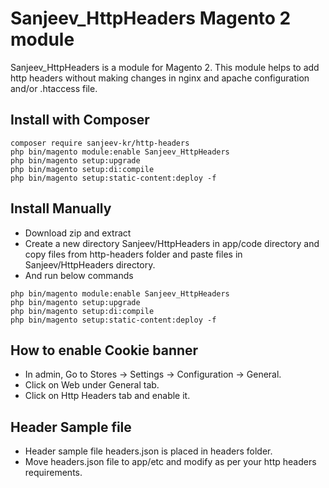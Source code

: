 # Sanjeev_HttpHeaders Magento 2 module

Sanjeev_HttpHeaders is a module for Magento 2. This module helps to add http headers without making changes in nginx and apache configuration and/or .htaccess file.

## Install with Composer
```
composer require sanjeev-kr/http-headers
php bin/magento module:enable Sanjeev_HttpHeaders
php bin/magento setup:upgrade
php bin/magento setup:di:compile
php bin/magento setup:static-content:deploy -f
```

## Install Manually
- Download zip and extract
- Create a new directory Sanjeev/HttpHeaders in app/code directory and copy files from http-headers folder and paste files in Sanjeev/HttpHeaders directory.
- And run below commands

```
php bin/magento module:enable Sanjeev_HttpHeaders
php bin/magento setup:upgrade
php bin/magento setup:di:compile
php bin/magento setup:static-content:deploy -f
```
## How to enable Cookie banner
- In admin, Go to Stores -> Settings -> Configuration -> General.
- Click on Web under General tab.
- Click on Http Headers tab and enable it.

## Header Sample file
- Header sample file headers.json is placed in headers folder.
- Move headers.json file to app/etc and modify as per your http headers requirements. 

